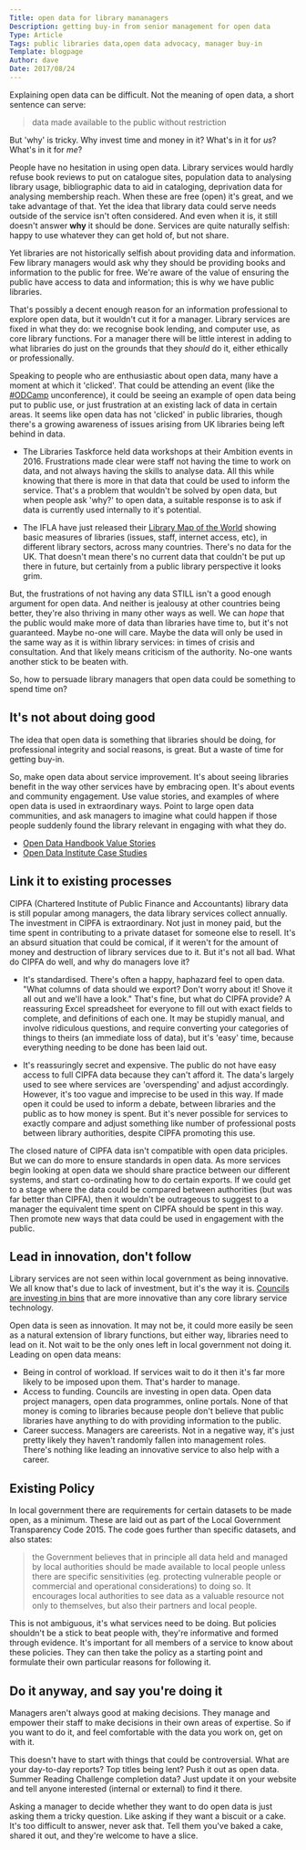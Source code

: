 ```yaml
---
Title: open data for library mananagers
Description: getting buy-in from senior management for open data
Type: Article
Tags: public libraries data,open data advocacy, manager buy-in
Template: blogpage
Author: dave
Date: 2017/08/24
---
```


Explaining open data can be difficult. Not the meaning of open data, a short sentence can serve:

> data made available to the public without restriction

But 'why' is tricky. Why invest time and money in it? What's in it for *us*? What's in it for *me*?

People have no hesitation in using open data. Library services would hardly refuse book reviews to put on catalogue sites, population data to analysing library usage, bibliographic data to aid in cataloging, deprivation data for analysing membership reach. When these are free (open) it's great, and we take advantage of that. Yet the idea that library data could serve needs outside of the service isn't often considered. And even when it is, it still doesn't answer **why** it should be done. Services are quite naturally selfish: happy to use whatever they can get hold of, but not share.

Yet libraries are not historically selfish about providing data and information. Few library managers would ask why they should be providing books and information to the public for free. We're aware of the value of ensuring the public have access to data and information; this is why we have public libraries.

That's possibly a decent enough reason for an information professional to explore open data, but it wouldn't cut it for a manager. Library services are fixed in what they do: we recognise book lending, and computer use, as core library functions. For a manager there will be little interest in adding to what libraries do just on the grounds that they *should* do it, either ethically or professionally.

Speaking to people who are enthusiastic about open data, many have a moment at which it 'clicked'. That could be attending an event (like the [#ODCamp](http://odcamp.org.uk/) unconference), it could be seeing an example of open data being put to public use, or just frustration at an existing lack of data in certain areas. It seems like open data has not 'clicked' in public libraries, though there's a growing awareness of issues arising from UK libraries being left behind in data.

- The Libraries Taskforce held data workshops at their Ambition events in 2016. Frustrations made clear were staff not having the time to work on data, and not always having the skills to analyse data. All this while knowing that there is more in that data that could be used to inform the service. That's a problem that wouldn't be solved by open data, but when people ask 'why?' to open data, a suitable response is to ask if data is currently used internally to it's potential.

- The IFLA have just released their [Library Map of the World](https://librarymap.ifla.org/) showing basic measures of libraries (issues, staff, internet access, etc), in different library sectors, across many countries. There's no data for the UK. That doesn't mean there's no current data that couldn't be put up there in future, but certainly from a public library perspective it looks grim.

But, the frustrations of not having any data STILL isn't a good enough argument for open data. And neither is jealousy at other countries being better, they're also thriving in many other ways as well. We can *hope* that the public would make more of data than libraries have time to, but it's not guaranteed. Maybe no-one will care. Maybe the data will only be used in the same way as it is within library services: in times of crisis and consultation. And that likely means criticism of the authority. No-one wants another stick to be beaten with.

So, how to persuade library managers that open data could be something to spend time on?

It's not about doing good
-------------------------

The idea that open data is something that libraries should be doing, for professional integrity and social reasons, is great. But a waste of time for getting buy-in.

So, make open data about service improvement. It's about seeing libraries benefit in the way other services have by embracing open. It's about events and community engagement. Use value stories, and examples of where open data is used in extraordinary ways. Point to large open data communities, and ask managers to imagine what could happen if those people suddenly found the library relevant in engaging with what they do.

- [Open Data Handbook Value Stories](http://opendatahandbook.org/value-stories/en/)
- [Open Data Institute Case Studies](https://theodi.org/case-studies)

Link it to existing processes
-----------------------------

CIPFA (Chartered Institute of Public Finance and Accountants) library data is still popular among managers, the data library services collect annually. The investment in CIPFA is extraordinary. Not just in money paid, but the time spent in contributing to a private dataset for someone else to resell. It's an absurd situation that could be comical, if it weren't for the amount of money and destruction of library services due to it. But it's not all bad. What do CIPFA do well, and why do managers love it?

- It's standardised. There's often a happy, haphazard feel to open data. "What columns of data should we export? Don't worry about it! Shove it all out and we'll have a look." That's fine, but what do CIPFA provide? A reassuring Excel spreadsheet for everyone to fill out with exact fields to complete, and definitions of each one. It may be stupidly manual, and involve ridiculous questions, and require converting your categories of things to theirs (an immediate loss of data), but it's 'easy' time, because everything needing to be done has been laid out.

- It's reassuringly secret and expensive. The public do not have easy access to full CIPFA data because they can't afford it. The data's largely used to see where services are 'overspending' and adjust accordingly. However, it's too vague and imprecise to be used in this way. If made open it could be used to inform a debate, between libraries and the public as to how money is spent. But it's never possible for services to exactly compare and adjust something like number of professional posts between library authorities, despite CIPFA promoting this use.

The closed nature of CIPFA data isn't compatible with open data priciples. But we can do more to ensure standards in open data. As more services begin looking at open data we should share practice between our different systems, and start co-ordinating how to do certain exports. If we could get to a stage where the data could be compared between authorities (but was far better than CIPFA), then it wouldn't be outrageous to suggest to a manager the equivalent time spent on CIPFA should be spent in this way. Then promote new ways that data could be used in engagement with the public.

Lead in innovation, don't follow
--------------------------------

Library services are not seen within local government as being innovative. We all know that's due to lack of investment, but it's the way it is. [Councils are investing in bins](http://www.derbyshiredales.gov.uk/your-council/news-and-publications/latest-news/2462-crushing-blow-for-litter-in-the-dales) that are more innovative than any core library service technology.

Open data is seen as innovation. It may not be, it could more easily be seen as a natural extension of library functions, but either way, libraries need to lead on it. Not wait to be the only ones left in local government not doing it. Leading on open data means:

- Being in control of workload. If services wait to do it then it's far more likely to be imposed upon them. That's harder to manage.
- Access to funding. Councils are investing in open data. Open data project managers, open data programmes, online portals. None of that money is coming to libraries because people don't believe that public libraries have anything to do with providing information to the public.
- Career success. Managers are careerists. Not in a negative way, it's just pretty likely they haven't randomly fallen into management roles. There's nothing like leading an innovative service to also help with a career.

Existing Policy
---------------

In local government there are requirements for certain datasets to be made open, as a minimum. These are laid out as part of the Local Government Transparency Code 2015. The code goes further than specific datasets, and also states:

> the Government believes that in principle all data held and managed by local authorities should be made available to local people unless there are specific sensitivities (eg. protecting vulnerable people or commercial and operational considerations) to doing so. It encourages local authorities to see data as a valuable resource not only to themselves, but also their partners and local people.

This is not ambiguous, it's what services need to be doing. But policies shouldn't be a stick to beat people with, they're informative and formed through evidence. It's important for all members of a service to know about these policies. They can then take the policy as a starting point and formulate their own particular reasons for following it.

Do it anyway, and say you're doing it
--------------------------------------

Managers aren't always good at making decisions. They manage and empower their staff to make decisions in their own areas of expertise. So if you want to do it, and feel comfortable with the data you work on, get on with it.

This doesn't have to start with things that could be controversial. What are your day-to-day reports? Top titles being lent? Push it out as open data. Summer Reading Challenge completion data? Just update it on your website and tell anyone interested (internal or external) to find it there.

Asking a manager to decide whether they want to do open data is just asking them a tricky question. Like asking if they want a biscuit or a cake. It's too difficult to answer, never ask that. Tell them you've baked a cake, shared it out, and they're welcome to have a slice.